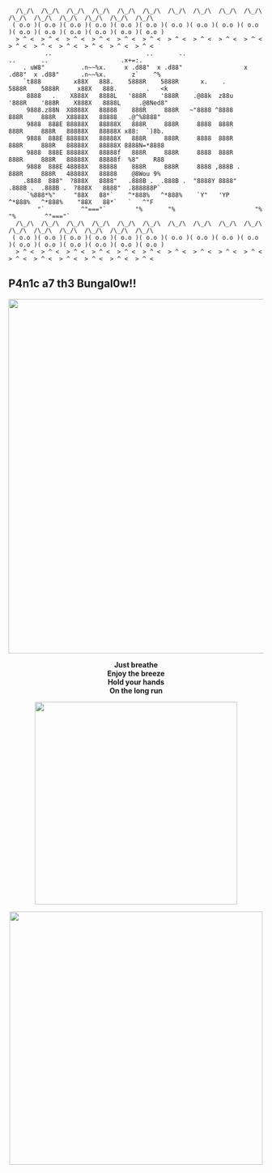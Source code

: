 ```
  /\_/\  /\_/\  /\_/\  /\_/\  /\_/\  /\_/\  /\_/\  /\_/\  /\_/\  /\_/\  /\_/\  /\_/\  /\_/\  /\_/\  /\_/\  /\_/\  
 ( o.o )( o.o )( o.o )( o.o )( o.o )( o.o )( o.o )( o.o )( o.o )( o.o )( o.o )( o.o )( o.o )( o.o )( o.o )( o.o )
  > ^ <  > ^ <  > ^ <  > ^ <  > ^ <  > ^ <  > ^ <  > ^ <  > ^ <  > ^ <  > ^ <  > ^ <  > ^ <  > ^ <  > ^ <  > ^ <  
          ..                          ..       ..                      ..       ..                    .x+=:.       
    . uW8"          .n~~%x.     x .d88"  x .d88"                 x .d88"  x .d88"      .n~~%x.       z`    ^%    
    `t888         x88X   888.    5888R    5888R      x.    .      5888R    5888R     x88X   888.        .   <k    
     8888   .    X888X   8888L   '888R    '888R    .@88k  z88u    '888R    '888R    X888X   8888L     .@8Ned8"    
     9888.z88N  X8888X   88888    888R     888R   ~"8888 ^8888     888R     888R   X8888X   88888   .@^%8888"    
     9888  888E 88888X   88888X   888R     888R     8888  888R     888R     888R   88888X   88888X x88:  `)8b.    
     9888  888E 88888X   88888X   888R     888R     8888  888R     888R     888R   88888X   88888X 8888N=*8888    
     9888  888E 88888X   88888f   888R     888R     8888  888R     888R     888R   88888X   88888f  %8"    R88   
     9888  888E 48888X   88888    888R     888R     8888 ,888B .   888R     888R   48888X   88888    @8Wou 9%     
    .8888  888"  ?888X   8888"   .888B .  .888B .  "8888Y 8888"   .888B .  .888B .  ?888X   8888"  .888888P`       
     `%888*%"     "88X   88*`    ^*888%   ^*888%    `Y"   'YP     ^*888%   ^*888%    "88X   88*`   `   ^"F      
        "`          ^"==="`        "%       "%                      "%       "%        ^"==="`                    
  /\_/\  /\_/\  /\_/\  /\_/\  /\_/\  /\_/\  /\_/\  /\_/\  /\_/\  /\_/\  /\_/\  /\_/\  /\_/\  /\_/\  /\_/\  /\_/\  
 ( o.o )( o.o )( o.o )( o.o )( o.o )( o.o )( o.o )( o.o )( o.o )( o.o )( o.o )( o.o )( o.o )( o.o )( o.o )( o.o )
  > ^ <  > ^ <  > ^ <  > ^ <  > ^ <  > ^ <  > ^ <  > ^ <  > ^ <  > ^ <  > ^ <  > ^ <  > ^ <  > ^ <  > ^ <  > ^ < 
``` 
## P4n1c a7 th3 Bungal0w!!

 <p align="center">
  <img src="https://media.giphy.com/media/4knozU8q9AXvpod9qy/giphy.gif?cid=ecf05e4793s7ht3djiljru026pp33nx7mhvevccbbfej20u6&ep=v1_gifs_related&rid=giphy.gif&ct=g" width="700"/>
</p>
<p align="center">
  <strong>
Just breathe<br>
Enjoy the breeze<br>
Hold your hands<br>
On the long run<br>    
  </strong>
</p>  
<p align="center">
  <img src="https://media.giphy.com/media/FLbMRL3o3FzODu2M0l/giphy.gif?cid=ecf05e47e1cn19yly5vfccq2iy5dfp1yd96lza8348tku1lu&ep=v1_gifs_related&rid=giphy.gif&ct=g" width="400"/>
</p>
<p align="center">
  <img src="https://github-readme-stats.vercel.app/api/top-langs/?username=b0llull0s&theme=midnight-purple&show_icons=true&hide_border=true&layout=compact&langs_count=10" width=500/>
</p>


